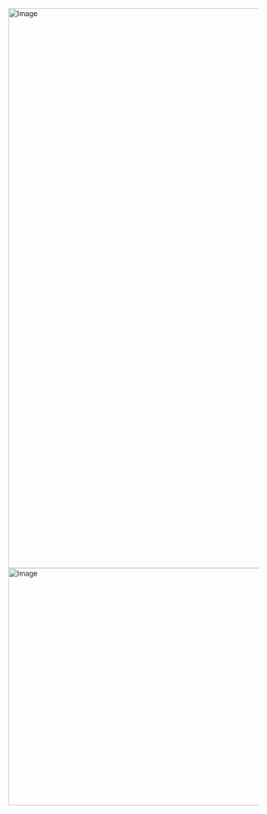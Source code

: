 <img width="995" height="1127" alt="Image" src="https://github.com/user-attachments/assets/0161856d-93a9-4756-9217-7a910d55b61e" />

<img width="995" height="478" alt="Image" src="https://github.com/user-attachments/assets/485c789b-6507-4f0e-bf57-1481dd0b7956" />